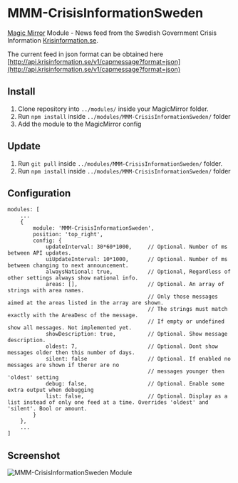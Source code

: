 # MMM-CrisisInformationSweden
[Magic Mirror](https://magicmirror.builders/) Module - News feed from the Swedish Government Crisis Information 
[Krisinformation.se](https://www.krisinformation.se/engelska).

The current feed in json format can be obtained here [http://api.krisinformation.se/v1/capmessage?format=json](http://api.krisinformation.se/v1/capmessage?format=json)


## Install
1. Clone repository into ``../modules/`` inside your MagicMirror folder.
2. Run ``npm install`` inside ``../modules/MMM-CrisisInformationSweden/`` folder
3. Add the module to the MagicMirror config

## Update
1. Run ``git pull`` inside ``../modules/MMM-CrisisInformationSweden/`` folder.
2. Run ``npm install`` inside ``../modules/MMM-CrisisInformationSweden/`` folder

## Configuration
```
modules: [
    ...
    {
        module: 'MMM-CrisisInformationSweden',
        position: 'top_right',
        config: {
            updateInterval: 30*60*1000,     // Optional. Number of ms between API updates.
            uiUpdateInterval: 10*1000,      // Optional. Number of ms between changing to next announcement.
            alwaysNational: true,           // Optional, Regardless of other settings always show national info.
            areas: [],                      // Optional. An array of strings with area names. 
                                            // Only those messages aimed at the areas listed in the array are shown. 
                                            // The strings must match exactly with the AreaDesc of the message.
                                            // If empty or undefined show all messages. Not implemented yet.
            showDescription: true,          // Optional. Show message description.
            oldest: 7,                      // Optional. Dont show messages older then this number of days.
            silent: false                   // Optional. If enabled no messages are shown if therer are no
                                            // messages younger then 'oldest' setting
            debug: false,                   // Optional. Enable some extra output when debugging
            list: false,                    // Optional. Display as a list instead of only one feed at a time. Overrides 'oldest' and 'silent'. Bool or amount.
        }
    },
    ...
]
```


## Screenshot

![MMM-CrisisInformationSweden Module](https://github.com/boghammar/MMM-CrisisInformationSweden/blob/master/docs/ScreenShot2.PNG)
